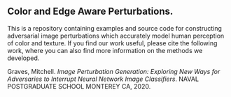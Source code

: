 ## Color and Edge Aware Perturbations.

This is a repository containing examples and source code for constructing adversarial image perturbations which accurately model human perception of color and texture. If you find our work useful, please cite the following work, where you can also find more information on the methods we developed.

Graves, Mitchell. *Image Perturbation Generation: Exploring New Ways for Adversaries to Interrupt Neural Network Image Classifiers*. NAVAL POSTGRADUATE SCHOOL MONTEREY CA, 2020. 

